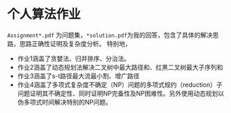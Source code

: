 # 个人算法作业
`Assignment*.pdf` 为问题集，`*solution.pdf`为我的回答，包含了具体的解决思路，思路正确性证明及复杂度分析。
特别地，
- 作业1涵盖了贪婪法、归并排序、分治法。
- 作业2涵盖了动态规划法解决二叉树中最大路径和、红黑二叉树最大子序列和
- 作业3涵盖了s-t路径最大流最小割、增广路径
- 作业4涵盖了多项式复杂度不确定（NP）问题的多项式规约（reduction）子问题证明其不确定性、同时证明NP完备性及NP困难性。另外使用动态规划以伪多项式时间解决特别的NP问题。
